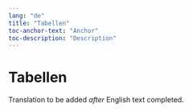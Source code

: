 ```yaml
---
lang: "de"
title: "Tabellen"
toc-anchor-text: "Anchor"
toc-description: "Description"
---
```


# Tabellen

Translation to be added _after_ English text completed.
